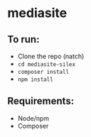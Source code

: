 # mediasite

## To run:

- Clone the repo (natch)
- `cd mediasite-silex`
- `composer install`
- `npm install`

## Requirements:

- Node/npm
- Composer

